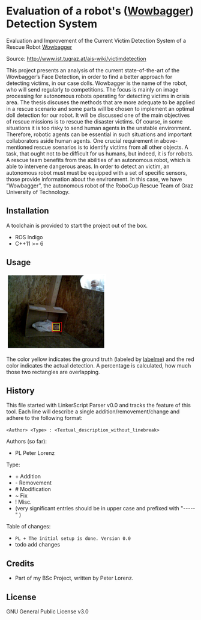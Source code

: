 # Evaluation of a robot's ([Wowbagger](http://www.ist.tugraz.at/ais-wiki/wowbagger)) Detection System
Evaluation and Improvement of the Current Victim Detection System of a Rescue Robot [Wowbagger](http://www.ist.tugraz.at/ais-wiki/wowbagger)



Source: http://www.ist.tugraz.at/ais-wiki/victimdetection

This project presents an analysis of the current state-of-the-art of the Wowbagger’s
Face Detection, in order to find a better approach for detecting victims,
in our case dolls. Wowbagger is the name of the robot, who will send regularly
to competitions. The focus is mainly on image processing for autonomous robots
operating for detecting victims in crisis area. The thesis discuses the methods that
are more adequate to be applied in a rescue scenario and some parts will be chosen
to implement an optimal doll detection for our robot.
It will be discussed one of the main objectives of rescue missions is to rescue the
disaster victims. Of course, in some situations it is too risky to send human agents
in the unstable environment. Therefore, robotic agents can be essential in such
situations and important collaborators aside human agents.
One crucial requirement in above-mentioned rescue scenarios is to identify victims
from all other objects. A task, that ought not to be difficult for us humans, but
indeed, it is for robots. A rescue team benefits from the abilities of an autonomous
robot, which is able to intervene dangerous areas.
In order to detect an victim, an autonomous robot must must be equipped with a
set of specific sensors, those provide information about the environment.
In this case, we have “Wowbagger”, the autonomous robot of the RoboCup Rescue
Team of Graz University of Technology.

## Installation

A toolchain is provided to start the project out of the box.

  * ROS Indigo
  * C++11 >= 6

## Usage

   
   ![img](https://github.com/computeVision/evaluation_wowbaggers_vision_system/blob/master/thesis/detection.png)   
   
   The color yellow indicates the ground truth (labeled by [labelme](http://labelme.csail.mit.edu)) and the red color indicates the actual detection. A percentage is calculated, how much those two rectangles are overlapping. 
   

## History

This file started with LinkerScript Parser v0.0 and tracks the feature of this tool.
Each line will describe a single addition/removement/change and adhere to the following format:

`<Author> <Type> : <Textual_description_without_linebreak>`

Authors (so far):

  * PL   Peter Lorenz

Type:

  * \+ Addition
  * \- Removement
  * \# Modification
  * \~ Fix
  * \! Misc.
  * (very significant entries should be in upper case and prefixed with "-----" )

Table of changes:

  * `PL + The initial setup is done. Version 0.0`
  * todo add changes

## Credits

  * Part of my BSc Project, written by Peter Lorenz.

## License

GNU General Public License v3.0
